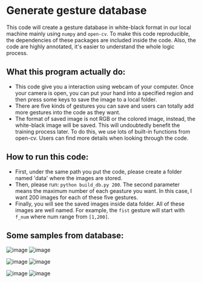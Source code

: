 # Generate gesture database
This code will create a gesture database in white-black format in our local machine mainly using ```numpy``` and ```open-cv```. To make this code reproducible, the dependencies of these packages are included inside the code. Also, the code are highly annotated, it's easier to understand the whole logic process.
## What this program actually do:
* This code give you a interaction using webcam of your computer. Once your camera is open, you can put your hand into a specified region and then press some keys to save the image to a local folder.
* There are five kinds of gestures you can save and users can totally add more gestures into the code as they want.
* The format of saved image is not RGB or the colored image, instead, the white-black image will be saved. This will undoubtedly benefit the training process later. To do this, we use lots of built-in functions from open-cv. Users can find more details when looking through the code.
## How to run this code:
* First, under the same path you put the code, please create a folder named 'data' where the images are stored.
* Then, please run: ```python build_db.py 200```. The second parameter means the maximum number of each geasture you want. In this case, I want 200 images for each of these five gestures.
* Finally, you will see the saved images inside data folder. All of these images are well named. For example, the ```fist``` gesture will start with ```f_num``` where num range from ```[1,200]```.
## Some samples from database:

![image](https://github.com/leelightman/HandGestureRecognizer/blob/master/Code/samples/o_1.jpg)
![image](https://github.com/leelightman/HandGestureRecognizer/blob/master/Code/samples/o_12.jpg)

![image](https://github.com/leelightman/HandGestureRecognizer/blob/master/Code/samples/p_3.jpg)
![image](https://github.com/leelightman/HandGestureRecognizer/blob/master/Code/samples/p_4.jpg)

![image](https://github.com/leelightman/HandGestureRecognizer/blob/master/Code/samples/f_2.jpg)
![image](https://github.com/leelightman/HandGestureRecognizer/blob/master/Code/samples/f_9.jpg)
